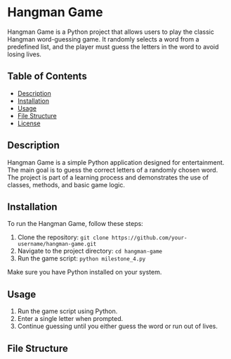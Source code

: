 # Hangman Game

Hangman Game is a Python project that allows users to play the classic Hangman word-guessing game. It randomly selects a word from a predefined list, and the player must guess the letters in the word to avoid losing lives.

## Table of Contents
- [Description](#description)
- [Installation](#installation)
- [Usage](#usage)
- [File Structure](#file-structure)
- [License](#license)

## Description

Hangman Game is a simple Python application designed for entertainment. The main goal is to guess the correct letters of a randomly chosen word. The project is part of a learning process and demonstrates the use of classes, methods, and basic game logic.

## Installation

To run the Hangman Game, follow these steps:

1. Clone the repository: `git clone https://github.com/your-username/hangman-game.git`
2. Navigate to the project directory: `cd hangman-game`
3. Run the game script: `python milestone_4.py`

Make sure you have Python installed on your system.

## Usage

1. Run the game script using Python.
2. Enter a single letter when prompted.
3. Continue guessing until you either guess the word or run out of lives.

## File Structure

